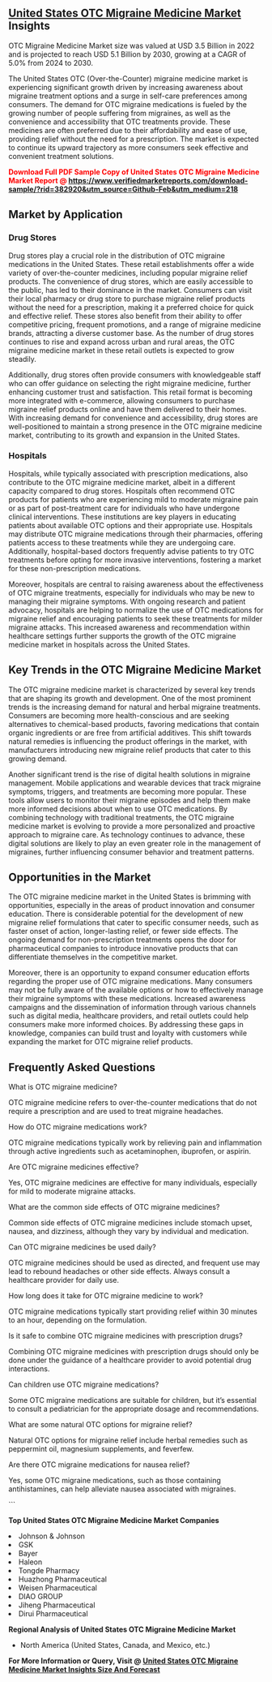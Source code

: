 <h2><a href="https://www.verifiedmarketreports.com/download-sample/?rid=382920&amp;utm_source=Github-Feb&amp;utm_medium=218" target="_blank">United States OTC Migraine Medicine Market</a> Insights</h2><p>OTC Migraine Medicine Market size was valued at USD 3.5 Billion in 2022 and is projected to reach USD 5.1 Billion by 2030, growing at a CAGR of 5.0% from 2024 to 2030.</p><p> <p>The United States OTC (Over-the-Counter) migraine medicine market is experiencing significant growth driven by increasing awareness about migraine treatment options and a surge in self-care preferences among consumers. The demand for OTC migraine medications is fueled by the growing number of people suffering from migraines, as well as the convenience and accessibility that OTC treatments provide. These medicines are often preferred due to their affordability and ease of use, providing relief without the need for a prescription. The market is expected to continue its upward trajectory as more consumers seek effective and convenient treatment solutions. <strong><p><span class=""><span style="color: #ff0000;"><strong>Download Full PDF Sample Copy of United States OTC Migraine Medicine Market Report</strong> @ </span><a href="https://www.verifiedmarketreports.com/download-sample/?rid=382920&amp;utm_source=Github-Feb&amp;utm_medium=218" target="_blank">https://www.verifiedmarketreports.com/download-sample/?rid=382920&amp;utm_source=Github-Feb&amp;utm_medium=218</a></span></p></strong></p> <h2>Market by Application</h2> <h3>Drug Stores</h3> <p>Drug stores play a crucial role in the distribution of OTC migraine medications in the United States. These retail establishments offer a wide variety of over-the-counter medicines, including popular migraine relief products. The convenience of drug stores, which are easily accessible to the public, has led to their dominance in the market. Consumers can visit their local pharmacy or drug store to purchase migraine relief products without the need for a prescription, making it a preferred choice for quick and effective relief. These stores also benefit from their ability to offer competitive pricing, frequent promotions, and a range of migraine medicine brands, attracting a diverse customer base. As the number of drug stores continues to rise and expand across urban and rural areas, the OTC migraine medicine market in these retail outlets is expected to grow steadily.</p> <p>Additionally, drug stores often provide consumers with knowledgeable staff who can offer guidance on selecting the right migraine medicine, further enhancing customer trust and satisfaction. This retail format is becoming more integrated with e-commerce, allowing consumers to purchase migraine relief products online and have them delivered to their homes. With increasing demand for convenience and accessibility, drug stores are well-positioned to maintain a strong presence in the OTC migraine medicine market, contributing to its growth and expansion in the United States.</p> <h3>Hospitals</h3> <p>Hospitals, while typically associated with prescription medications, also contribute to the OTC migraine medicine market, albeit in a different capacity compared to drug stores. Hospitals often recommend OTC products for patients who are experiencing mild to moderate migraine pain or as part of post-treatment care for individuals who have undergone clinical interventions. These institutions are key players in educating patients about available OTC options and their appropriate use. Hospitals may distribute OTC migraine medications through their pharmacies, offering patients access to these treatments while they are undergoing care. Additionally, hospital-based doctors frequently advise patients to try OTC treatments before opting for more invasive interventions, fostering a market for these non-prescription medications.</p> <p>Moreover, hospitals are central to raising awareness about the effectiveness of OTC migraine treatments, especially for individuals who may be new to managing their migraine symptoms. With ongoing research and patient advocacy, hospitals are helping to normalize the use of OTC medications for migraine relief and encouraging patients to seek these treatments for milder migraine attacks. This increased awareness and recommendation within healthcare settings further supports the growth of the OTC migraine medicine market in hospitals across the United States.</p> <h2>Key Trends in the OTC Migraine Medicine Market</h2> <p>The OTC migraine medicine market is characterized by several key trends that are shaping its growth and development. One of the most prominent trends is the increasing demand for natural and herbal migraine treatments. Consumers are becoming more health-conscious and are seeking alternatives to chemical-based products, favoring medications that contain organic ingredients or are free from artificial additives. This shift towards natural remedies is influencing the product offerings in the market, with manufacturers introducing new migraine relief products that cater to this growing demand.</p> <p>Another significant trend is the rise of digital health solutions in migraine management. Mobile applications and wearable devices that track migraine symptoms, triggers, and treatments are becoming more popular. These tools allow users to monitor their migraine episodes and help them make more informed decisions about when to use OTC medications. By combining technology with traditional treatments, the OTC migraine medicine market is evolving to provide a more personalized and proactive approach to migraine care. As technology continues to advance, these digital solutions are likely to play an even greater role in the management of migraines, further influencing consumer behavior and treatment patterns.</p> <h2>Opportunities in the Market</h2> <p>The OTC migraine medicine market in the United States is brimming with opportunities, especially in the areas of product innovation and consumer education. There is considerable potential for the development of new migraine relief formulations that cater to specific consumer needs, such as faster onset of action, longer-lasting relief, or fewer side effects. The ongoing demand for non-prescription treatments opens the door for pharmaceutical companies to introduce innovative products that can differentiate themselves in the competitive market.</p> <p>Moreover, there is an opportunity to expand consumer education efforts regarding the proper use of OTC migraine medications. Many consumers may not be fully aware of the available options or how to effectively manage their migraine symptoms with these medications. Increased awareness campaigns and the dissemination of information through various channels such as digital media, healthcare providers, and retail outlets could help consumers make more informed choices. By addressing these gaps in knowledge, companies can build trust and loyalty with customers while expanding the market for OTC migraine relief products.</p> <h2>Frequently Asked Questions</h2> <p>What is OTC migraine medicine?</p> <p>OTC migraine medicine refers to over-the-counter medications that do not require a prescription and are used to treat migraine headaches.</p> <p>How do OTC migraine medications work?</p> <p>OTC migraine medications typically work by relieving pain and inflammation through active ingredients such as acetaminophen, ibuprofen, or aspirin.</p> <p>Are OTC migraine medicines effective?</p> <p>Yes, OTC migraine medicines are effective for many individuals, especially for mild to moderate migraine attacks.</p> <p>What are the common side effects of OTC migraine medicines?</p> <p>Common side effects of OTC migraine medicines include stomach upset, nausea, and dizziness, although they vary by individual and medication.</p> <p>Can OTC migraine medicines be used daily?</p> <p>OTC migraine medicines should be used as directed, and frequent use may lead to rebound headaches or other side effects. Always consult a healthcare provider for daily use.</p> <p>How long does it take for OTC migraine medicine to work?</p> <p>OTC migraine medications typically start providing relief within 30 minutes to an hour, depending on the formulation.</p> <p>Is it safe to combine OTC migraine medicines with prescription drugs?</p> <p>Combining OTC migraine medicines with prescription drugs should only be done under the guidance of a healthcare provider to avoid potential drug interactions.</p> <p>Can children use OTC migraine medications?</p> <p>Some OTC migraine medications are suitable for children, but it’s essential to consult a pediatrician for the appropriate dosage and recommendations.</p> <p>What are some natural OTC options for migraine relief?</p> <p>Natural OTC options for migraine relief include herbal remedies such as peppermint oil, magnesium supplements, and feverfew.</p> <p>Are there OTC migraine medications for nausea relief?</p> <p>Yes, some OTC migraine medications, such as those containing antihistamines, can help alleviate nausea associated with migraines.</p> ```</p><p><strong>Top United States OTC Migraine Medicine Market Companies</strong></p><div data-test-id=""><p><li>Johnson & Johnson</li><li> GSK</li><li> Bayer</li><li> Haleon</li><li> Tongde Pharmacy</li><li> Huazhong Pharmaceutical</li><li> Weisen Pharmaceutical</li><li> DIAO GROUP</li><li> Jiheng Pharmaceutical</li><li> Dirui Pharmaceutical</li></p><div><strong>Regional Analysis of&nbsp;United States OTC Migraine Medicine Market</strong></div><ul><li dir="ltr"><p dir="ltr">North America&nbsp;(United States, Canada, and Mexico, etc.)</p></li></ul><p><strong>For More Information or Query, Visit @&nbsp;</strong><strong><a href="https://www.verifiedmarketreports.com/product/otc-migraine-medicine-market/?utm_source=Github-Feb&amp;utm_medium=218" target="_blank">United States OTC Migraine Medicine Market Insights Size And Forecast</a></strong></p></div>
